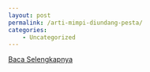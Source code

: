 ```yaml
---
layout: post
permalink: /arti-mimpi-diundang-pesta/
categories:
    - Uncategorized
---
```


[Baca Selengkapnya](/01)
